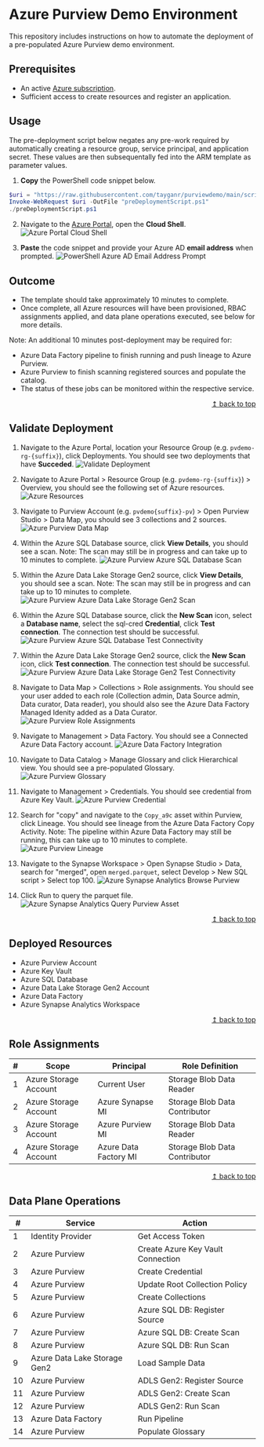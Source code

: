 # Azure Purview Demo Environment
This repository includes instructions on how to automate the deployment of a pre-populated Azure Purview demo environment.

## Prerequisites

* An active [Azure subscription](https://azure.microsoft.com/en-us/free/).
* Sufficient access to create resources and register an application.

## Usage

The pre-deployment script below negates any pre-work required by automatically creating a resource group, service principal, and application secret. These values are then subsequentally fed into the ARM template as parameter values. 

1. **Copy** the PowerShell code snippet below.
```powershell
$uri = "https://raw.githubusercontent.com/tayganr/purviewdemo/main/scripts/preDeploymentScript.ps1"
Invoke-WebRequest $uri -OutFile "preDeploymentScript.ps1"
./preDeploymentScript.ps1
  ```
2. Navigate to the [Azure Portal](https://portal.azure.com), open the **Cloud Shell**.
![Azure Portal Cloud Shell](https://raw.githubusercontent.com/tayganr/purviewdemo/main/images/azure_portal_cloud_shell.png)

3. **Paste** the code snippet and provide your Azure AD **email address** when prompted.
![PowerShell Azure AD Email Address Prompt](https://raw.githubusercontent.com/tayganr/purviewdemo/main/images/powershell_email_prompt.png)

## Outcome
* The template should take approximately 10 minutes to complete.
* Once complete, all Azure resources will have been provisioned, RBAC assignments applied, and data plane operations executed, see below for more details.

Note: An additional 10 minutes post-deployment may be required for:
* Azure Data Factory pipeline to finish running and push lineage to Azure Purview.
* Azure Purview to finish scanning registered sources and populate the catalog.
* The status of these jobs can be monitored within the respective service.

<div align="right"><a href="#azure-purview-demo-environment">↥ back to top</a></div>

## Validate Deployment

1. Navigate to the Azure Portal, location your Resource Group (e.g. `pvdemo-rg-{suffix}`), click Deployments. You should see two deployments that have **Succeded**.
![Validate Deployment](https://raw.githubusercontent.com/tayganr/purviewdemo/main/images/01validate_deployment.png)

2. Navigate to Azure Portal > Resource Group (e.g. `pvdemo-rg-{suffix}`) > Overview, you should see the following set of Azure resources.
![Azure Resources](https://raw.githubusercontent.com/tayganr/purviewdemo/main/images/02validate_resources.png)

3. Navigate to Purview Account (e.g. `pvdemo{suffix}-pv`) > Open Purview Studio > Data Map, you should see 3 collections and 2 sources.
![Azure Purview Data Map](https://raw.githubusercontent.com/tayganr/purviewdemo/main/images/03validate_datamap.png)

4. Within the Azure SQL Database source, click **View Details**, you should see a scan. Note: The scan may still be in progress and can take up to 10 minutes to complete.
![Azure Purview Azure SQL Database Scan](https://raw.githubusercontent.com/tayganr/purviewdemo/main/images/04validate_scansql.png)

5. Within the Azure Data Lake Storage Gen2 source, click **View Details**, you should see a scan. Note: The scan may still be in progress and can take up to 10 minutes to complete.
![Azure Purview Azure Data Lake Storage Gen2 Scan](https://raw.githubusercontent.com/tayganr/purviewdemo/main/images/05validate_scanadls.png)

6. Within the Azure SQL Database source, click the **New Scan** icon, select a **Database name**, select the sql-cred **Credential**, click **Test connection**. The connection test should be successful.
![Azure Purview Azure SQL Database Test Connectivity](https://raw.githubusercontent.com/tayganr/purviewdemo/main/images/06validate_credsql.png)

7. Within the Azure Data Lake Storage Gen2 source, click the **New Scan** icon, click **Test connection**. The connection test should be successful.
![Azure Purview Azure Data Lake Storage Gen2 Test Connectivity](https://raw.githubusercontent.com/tayganr/purviewdemo/main/images/07validate_credadls.png)

8. Navigate to Data Map > Collections > Role assignments. You should see your user added to each role (Collection admin, Data Source admin, Data curator, Data reader), you should also see the Azure Data Factory Managed Idenity added as a Data Curator.
![Azure Purview Role Assignments](https://raw.githubusercontent.com/tayganr/purviewdemo/main/images/08validate_roleassignments.png)

9. Navigate to Management > Data Factory. You should see a Connected Azure Data Factory account.
![Azure Data Factory Integration](https://raw.githubusercontent.com/tayganr/purviewdemo/main/images/09validate_adf.png)

10. Navigate to Data Catalog > Manage Glossary and click Hierarchical view. You should see a pre-populated Glossary.
![Azure Purview Glossary](https://raw.githubusercontent.com/tayganr/purviewdemo/main/images/10validate_glossary.png)

11. Navigate to Management > Credentials. You should see credential from Azure Key Vault.
![Azure Purview Credential](https://raw.githubusercontent.com/tayganr/purviewdemo/main/images/11validate_keyvault.png)

12. Search for "copy" and navigate to the `Copy_a9c` asset within Purview, click Lineage. You should see lineage from the Azure Data Factory Copy Activity. Note: The pipeline within Azure Data Factory may still be running, this can take up to 10 minutes to complete.
![Azure Purview Lineage](https://raw.githubusercontent.com/tayganr/purviewdemo/main/images/12validate_lineage.png)

13. Navigate to the Synapse Workspace > Open Synapse Studio > Data, search for "merged", open `merged.parquet`, select Develop > New SQL script > Select top 100.
![Azure Synapse Analytics Browse Purview](https://raw.githubusercontent.com/tayganr/purviewdemo/main/images/13validate_synapsebrowse.png)

14. Click Run to query the parquet file.
![Azure Synapse Analytics Query Purview Asset](https://raw.githubusercontent.com/tayganr/purviewdemo/main/images/14validate_synapsequery.png)


<div align="right"><a href="#azure-purview-demo-environment">↥ back to top</a></div>

## Deployed Resources

* Azure Purview Account
* Azure Key Vault
* Azure SQL Database
* Azure Data Lake Storage Gen2 Account
* Azure Data Factory
* Azure Synapse Analytics Workspace

<div align="right"><a href="#azure-purview-demo-environment">↥ back to top</a></div>

## Role Assignments

| # | Scope | Principal | Role Definition |
| ------------- | ------------- | ------------- | ------------- |
| 1 | Azure Storage Account | Current User | Storage Blob Data Reader |
| 2 | Azure Storage Account | Azure Synapse MI | Storage Blob Data Contributor |
| 3 | Azure Storage Account | Azure Purview MI | Storage Blob Data Reader |
| 4 | Azure Storage Account | Azure Data Factory MI | Storage Blob Data Contributor |

<div align="right"><a href="#azure-purview-demo-environment">↥ back to top</a></div>

## Data Plane Operations

| # | Service | Action |
| ------------- | ------------- | ------------- |
| 1  | Identity Provider | Get Access Token |
| 2  | Azure Purview | Create Azure Key Vault Connection |
| 3  | Azure Purview | Create Credential |
| 4  | Azure Purview | Update Root Collection Policy |
| 5  | Azure Purview | Create Collections |
| 6  | Azure Purview | Azure SQL DB: Register Source |
| 7  | Azure Purview | Azure SQL DB: Create Scan |
| 8  | Azure Purview | Azure SQL DB: Run Scan |
| 9  | Azure Data Lake Storage Gen2 | Load Sample Data |
| 10  | Azure Purview | ADLS Gen2: Register Source |
| 11 | Azure Purview | ADLS Gen2: Create Scan |
| 12 | Azure Purview | ADLS Gen2: Run Scan |
| 13 | Azure Data Factory | Run Pipeline |
| 14 | Azure Purview | Populate Glossary |